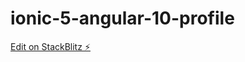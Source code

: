 # ionic-5-angular-10-profile

[Edit on StackBlitz ⚡️](https://stackblitz.com/edit/ionic-5-angular-10-profile)